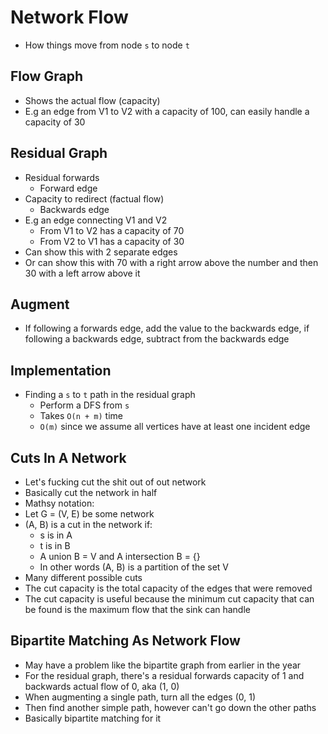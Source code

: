 # Network Flow

- How things move from node `s` to node `t`

## Flow Graph

- Shows the actual flow (capacity)
- E.g an edge from V1 to V2 with a capacity of 100, can easily handle a capacity of 30

## Residual Graph

- Residual forwards
  - Forward edge
- Capacity to redirect (factual flow)
  - Backwards edge
- E.g an edge connecting V1 and V2
  - From V1 to V2 has a capacity of 70
  - From V2 to V1 has a capacity of 30
- Can show this with 2 separate edges
- Or can show this with 70 with a right arrow above the number and then 30 with a left arrow above it

## Augment

- If following a forwards edge, add the value to the backwards edge, if following a backwards edge, subtract from the backwards edge

## Implementation

- Finding a `s` to `t` path in the residual graph
  - Perform a DFS from `s`
  - Takes `O(n + m)` time
  - `O(m)` since we assume all vertices have at least one incident edge

## Cuts In A Network

- Let's fucking cut the shit out of out network
- Basically cut the network in half
- Mathsy notation:
- Let G = (V, E) be some network
- (A, B) is a cut in the network if:
  - s is in A
  - t is in B
  - A union B = V and A intersection B = {}
  - In other words (A, B) is a partition of the set V
- Many different possible cuts
- The cut capacity is the total capacity of the edges that were removed
- The cut capacity is useful because the minimum cut capacity that can be found is the maximum flow that the sink can handle

## Bipartite Matching As Network Flow

- May have a problem like the bipartite graph from earlier in the year
- For the residual graph, there's a residual forwards capacity of 1 and backwards actual flow of 0, aka (1, 0)
- When augmenting a single path, turn all the edges (0, 1)
- Then find another simple path, however can't go down the other paths
- Basically bipartite matching for it
